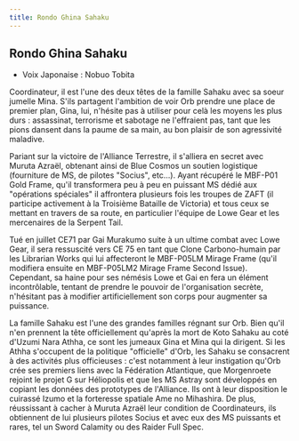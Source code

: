 ```yaml
---
title: Rondo Ghina Sahaku
---
```


Rondo Ghina Sahaku
------------------



* Voix Japonaise : Nobuo Tobita

Coordinateur, il est l'une des deux têtes de la famille Sahaku avec sa soeur jumelle Mina. S'ils partagent l'ambition de voir Orb prendre une place de premier plan, Gina, lui, n'hésite pas à utiliser pour celà les moyens les plus durs : assassinat, terrorisme et sabotage ne l'effraient pas, tant que les pions dansent dans la paume de sa main, au bon plaisir de son agressivité maladive. 


Pariant sur la victoire de l'Alliance Terrestre, il s'alliera en secret avec Muruta Azraël, obtenant ainsi de Blue Cosmos un soutien logistique (fourniture de MS, de pilotes "Socius", etc...). Ayant récupéré le MBF-P01 Gold Frame, qu'il transformera peu à peu en puissant MS dédié aux "opérations spéciales" il affrontera plusieurs fois les troupes de ZAFT (il participe activement à la Troisième Bataille de Victoria) et tous ceux se mettant en travers de sa route, en particulier l'équipe de Lowe Gear et les mercenaires de la Serpent Tail. 


Tué en juillet CE71 par Gai Murakumo suite à un ultime combat avec Lowe Gear, il sera ressuscité vers CE 75 en tant que Clone Carbono-humain par les Librarian Works qui lui affecteront le MBF-P05LM Mirage Frame (qu'il modifiera ensuite en MBF-P05LM2 Mirage Frame Second Issue). Cependant, sa haine pour ses némésis Lowe et Gai en fera un élément incontrôlable, tentant de prendre le pouvoir de l'organisation secrète, n'hésitant pas à modifier artificiellement son corps pour augmenter sa puissance.


La famille Sahaku est l'une des grandes familles régnant sur Orb. Bien qu'il n'en prennent la tête officiellement qu'après la mort de Koto Sahaku au coté d'Uzumi Nara Athha, ce sont les jumeaux Gina et Mina qui la dirigent. Si les Athha s'occupent de la politique "officielle" d'Orb, les Sahaku se consacrent à des activités plus officieuses : c'est notamment à leur instigation qu'Orb crée ses premiers liens avec la Fédération Atlantique, que Morgenroete rejoint le projet G sur Héliopolis et que les MS Astray sont développés en copiant les données des prototypes de l'Alliance. Ils ont à leur disposition le cuirassé Izumo et la forteresse spatiale Ame no Mihashira. De plus, réussissant à cacher à Muruta Azraël leur condition de Coordinateurs, ils obtiennent de lui plusieurs pilotes Socius et avec eux des MS puissants et rares, tel un Sword Calamity ou des Raider Full Spec.


